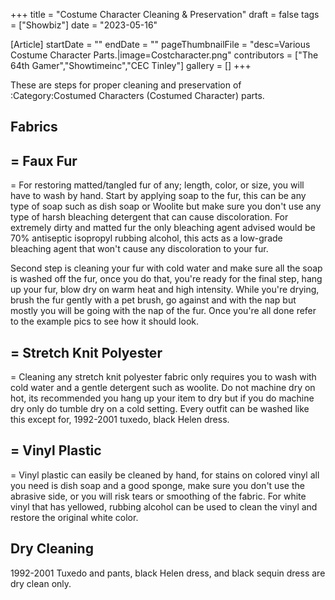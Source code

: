 +++
title = "Costume Character Cleaning & Preservation"
draft = false
tags = ["Showbiz"]
date = "2023-05-16"

[Article]
startDate = ""
endDate = ""
pageThumbnailFile = "desc=Various Costume Character Parts.|image=Costcharacter.png"
contributors = ["The 64th Gamer","Showtimeinc","CEC Tinley"]
gallery = []
+++


These are steps for proper cleaning and preservation of :Category:Costumed Characters (Costumed Character) parts.

<h2> Fabrics </h2>

<h2>= Faux Fur </h2>=
For restoring matted/tangled fur of any; length, color, or size, you will have to wash by hand. Start by applying soap to the fur, this can be any type of soap such as dish soap or Woolite but make sure you don't use any type of harsh bleaching detergent that can cause discoloration. For extremely dirty and matted fur the only bleaching agent advised would be 70% antiseptic isopropyl rubbing alcohol, this acts as a low-grade bleaching agent that won't cause any discoloration to your fur. 

Second step is cleaning your fur with cold water and make sure all the soap is washed off the fur, once you do that, you're ready for the final step, hang up your fur, blow dry on warm heat and high intensity. While you're drying, brush the fur gently with a pet brush, go against and with the nap but mostly you will be going with the nap of the fur. Once you're all done refer to the example pics to see how it should look.


<h2>= Stretch Knit Polyester </h2>=
Cleaning any stretch knit polyester fabric only requires you to wash with cold water and a gentle detergent such as woolite. Do not machine dry on hot, its recommended you hang up your item to dry but if you do machine dry only do tumble dry on a cold setting. Every outfit can be washed like this except for, 1992-2001 tuxedo, black Helen dress. 

<h2>= Vinyl Plastic </h2>=
Vinyl plastic can easily be cleaned by hand, for stains on colored vinyl all you need is dish soap and a good sponge, make sure you don't use the abrasive side, or you will risk tears or smoothing of the fabric. For white vinyl that has yellowed, rubbing alcohol can be used to clean the vinyl and restore the original white color.
<h2> Dry Cleaning </h2>
1992-2001 Tuxedo and pants, black Helen dress, and black sequin dress are dry clean only.